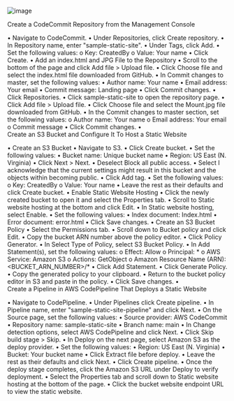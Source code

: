 
![image](https://github.com/nandineer/AWS_Devops/assets/22636122/f1ab1664-8701-4347-89de-90319303941b)



Create a CodeCommit Repository from the Management Console

•	Navigate to CodeCommit.
•	Under Repositories, click Create repository.
•	In Repository name, enter "sample-static-site".
•	Under Tags, click Add.
•	Set the following values:
o	Key: CreatedBy
o	Value: Your name
•	Click Create.
•	Add an index.html and JPG File to the Repository
•	Scroll to the bottom of the page and click Add file > Upload file.
•	Click Choose file and select the index.html file downloaded from GitHub.
•	In Commit changes to master, set the following values:
•	Author name: Your name
•	Email address: Your email
•	Commit message: Landing page
•	Click Commit changes.
•	Click Repositories.
•	Click sample-static-site to open the repository page.
•	Click Add file > Upload file.
•	Click Choose file and select the Mount.jpg file downloaded from GitHub.
•	In the Commit changes to master section, set the following values:
o	Author name: Your name
o	Email address: Your email
o	Commit message
•	Click Commit changes.
•	
Create an S3 Bucket and Configure It To Host a Static Website

•	Create an S3 Bucket
•	Navigate to S3.
•	Click Create bucket.
•	Set the following values:
•	Bucket name: Unique bucket name
•	Region: US East (N. Virginia)
•	Click Next > Next.
•	Deselect Block all public access.
•	Select I acknowledge that the current settings might result in this bucket and the objects within becoming public.
•	Click Add tag.
•	Set the following values:
o	Key: CreatedBy
o	Value: Your name
•	Leave the rest as their defaults and click Create bucket.
•	Enable Static Website Hosting
•	Click the newly created bucket to open it and select the Properties tab.
•	Scroll to Static website hosting at the bottom and click Edit.
•	In Static website hosting, select Enable.
•	Set the following values:
•	Index document: Index.html
•	Error document: error.html
•	Click Save changes.
•	Create an S3 Bucket Policy
•	Select the Permissions tab.
•	Scroll down to Bucket policy and click Edit.
•	Copy the bucket ARN number above the policy editor.
•	Click Policy Generator.
•	In Select Type of Policy, select S3 Bucket Policy.
•	In Add Statement(s), set the following values:
o	Effect: Allow
o	Principal: *
o	AWS Service: Amazon S3
o	Actions: GetObject
o	Amazon Resource Name (ARN): <BUCKET_ARN_NUMBER>/*
•	Click Add Statement.
•	Click Generate Policy.
•	Copy the generated policy to your clipboard.
•	Return to the bucket policy editor in S3 and paste in the policy.
•	Click Save changes.
•	
Create a Pipeline in AWS CodePipeline That Deploys a Static Website

•	Navigate to CodePipeline.
•	Under Pipelines click Create pipeline.
•	In Pipeline name, enter "sample-static-site-pipeline" and click Next.
•	On the Source page, set the following values:
•	Source provider: AWS CodeCommit
•	Repository name: sample-static-site
•	Branch name: main
•	In Change detection options, select AWS CodePipeline and click Next.
•	Click Skip build stage > Skip.
•	In Deploy on the next page, select Amazon S3 as the deploy provider.
•	Set the following values:
•	Region: US East (N. Virginia)
•	Bucket: Your bucket name
•	Click Extract file before deploy.
•	Leave the rest as their defaults and click Next.
•	Click Create pipeline.
•	Once the deploy stage completes, click the Amazon S3 URL under Deploy to verify deployment.
•	Select the Properties tab and scroll down to Static website hosting at the bottom of the page.
•	Click the bucket website endpoint URL to view the static website.
